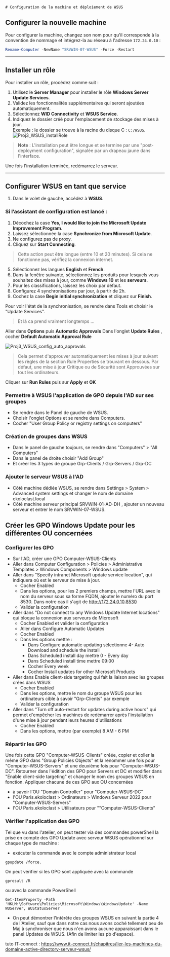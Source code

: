                                                                                                                                                                                                                                                 # Configuration de la machine et déploiement de WSUS

## Configurer la nouvelle machine

Pour configurer la machine, changez son nom pour qu'il corresponde à la convention de nommage et intégrez-la au réseau à l'adresse `172.24.0.10` :

```powershell
Rename-Computer -NewName "SRVWIN-07-WSUS" -Force -Restart
```

---

## Installer un rôle

Pour installer un rôle, procédez comme suit :

1. Utilisez le **Server Manager** pour installer le rôle **Windows Server Update Services**.
2. Validez les fonctionnalités supplémentaires qui seront ajoutées automatiquement.
3. Sélectionnez **WID Connectivity** et **WSUS Service**.
4. Indiquez le dossier créé pour l'emplacement de stockage des mises à jour.  
   Exemple : le dossier se trouve à la racine du disque C : `C:/WSUS`.
![Proj3_WSUS_installRole](https://github.com/user-attachments/assets/1bbf67ee-69d4-4a07-ab95-d487dba61986)

> **Note** : L'installation peut être longue et se termine par une "post-deployment configuration", signalée par un drapeau jaune dans l'interface.

Une fois l'installation terminée, redémarrez le serveur.

---

## Configurer WSUS en tant que service

1. Dans le volet de gauche, accédez à **WSUS**.

### Si l’assistant de configuration est lancé :

1. Décochez la case **Yes, I would like to join the Microsoft Update Improvement Program**.
2. Laissez sélectionnée la case **Synchronize from Microsoft Update**.
3. Ne configurez pas de proxy.
4. Cliquez sur **Start Connecting**. 
> Cette action peut être longue (entre 10 et 20 minutes).  Si cela ne fonctionne pas, vérifiez la connexion internet.
5. Sélectionnez les langues **English** et **French**.
6. Dans la fenêtre suivante, sélectionnez les produits pour lesquels vous souhaitez des mises à jour, comme **Windows 10** et les **serveurs**.
7. Pour les classifications, laissez les choix par défaut.
8. Configurez 4 synchronisations par jour, à partir de 2h.
9. Cochez la case **Begin initial synchronization** et cliquez sur **Finish**.

Pour voir l'état de la synchronisation, se rendre dans Tools et choisir le "Update Services". 

> Et là ca prend vraiment longtemps ...

Aller dans **Options** puis **Automatic Approvals**
Dans l'onglet **Update Rules** , cocher **Default Automatic Approval Rule**

![Proj3_WSUS_config_auto_approvals](https://github.com/user-attachments/assets/cb2d4812-64ee-4059-89f0-67b684688584)

> Cela permet d'approuver automatiquement les mises à jour suivant les règles de la section Rule Properties se trouvant en dessous. Par défaut, une mise à jour Critique ou de Sécurité sont Approuvées sur tout les ordinateurs.

Cliquer sur **Run Rules** puis sur **Apply** et **OK**

### Permettre à WSUS l'application de GPO depuis l'AD sur ses groupes

* Se rendre dans le Panel de gauche de WSUS.
* Choisir l'onglet Options et se rendre dans Computers.
* Cocher "User Group Policy or registry settings on computers"

### Création de groupes dans WSUS

* Dans le panel de gauche toujours, se rendre dans "Computers" > "All Computers"
* Dans le panel de droite choisir "Add Group"
* Et créer les 3 types de groupe Grp-Clients / Grp-Servers / Grp-DC

### Ajouter le serveur WSUS à l'AD

* Côté machine dédiée WSUS, se rendre dans Settings > System > Advanced system settings et changer le nom de domaine ekoloclast.local
* Côté machine serveur principal SRVWIN-01-AD-DH , ajouter un nouveau serveur et entrer le nom SRVWIN-07-WSUS.

## Créer les GPO Windows Update pour les différentes OU concernées

### Configurer les GPO

* Sur l'AD, créer une GPO Computer-WSUS-Clients
* Aller dans Computer Configuration > Policies > Administrative Templates > Windows Components > Windows update
* Aller dans "Specify intranet Microsoft update service location", qui indiquera où est le serveur de mise à jour.
  * Cocher Enabled
  * Dans les options, pour les 2 premiers champs, mettre l'URL avec le nom du serveur sous sa forme FQDN, ajouter le numéro du port 8530. Dans notre cas il s'agit de http://172.24.0.10:8530
  * Valider la configuration
* Aller dans "Do not connect to any Windows Update Internet locations" qui bloque la connexion aux serveurs de Microsoft
  * Cocher Enabled et valider la configuration
  * Aller dans Configure Automatic Updates
  * Cocher Enabled
  * Dans les options mettre :
    * Dans Configure automatic updating sélectionne 4- Auto Download and schedule the install
    * Dans Scheduled install day mettre 0 - Every day
    * Dans Scheduled install time mettre 09:00
    * Cocher Every week
    * Cocher Install updates for other Microsoft Products
* Aller dans Enable client-side targeting qui fait la liaison avec les groupes crées dans WSUS
  * Cocher Enabled
  * Dans les options, mettre le nom du groupe WSUS pour les ordinateurs cible à savoir "Grp-Clients" par exemple
  * Valider la configuration
* Aller dans "Turn off auto-restart for updates during active hours" qui permet d'empêcher les machines de redémarrer après l'installation d'une mise à jour pendant leurs heures d'utilisations
  * Cocher Enabled
  * Dans les options, mettre (par exemple) 8 AM - 6 PM

### Répartir les GPO

Une fois cette GPO "Computer-WSUS-Clients" créée, copier et coller la même GPO dans "Group Policies Objects" et la renommer une fois pour "Computer-WSUS-Servers" et une deuxième fois pour "Computer-WSUS-DC".
Retourner dans l'édition des GPO pour Servers et DC et modifier dans "Enable client-side targeting" et changer le nom des groupes WSUS en fonction.
Appliquer chacune de ces GPO aux OU concernées
* à savoir l'OU "Domain Controller" pour  "Computer-WSUS-DC"
* l'OU Paris.ekoloclast > Ordinateurs > Windows Serveur 2022 pour "Computer-WSUS-Servers"
* l'OU Paris.ekoloclast > Utilisateurs pour ""Computer-WSUS-Clients"

### Vérifier l'application des GPO

Tel que vu dans l'atelier, on peut tester via des commandes powerShell la prise en compte des GPO Update avec serveur WSUS opérationnel sur chaque type de machine :
* exécuter la commande avec le compte administrateur local
````
gpupdate /force.
````
On peut vérifier si les GPO sont appliquée avec la commande 
````
gpresult /R
````
ou avec la commande PowerShell 
````
Get-ItemProperty -Path 'HKLM:\Software\Policies\Microsoft\Windows\WindowsUpdate' -Name WUServer, WUStatusServer
````



* On peut démontrer l'intérête des groupes WSUS en suivant la partie 4 de l'Atelier, sauf que dans notre cas nous avons coché tellement peu de Maj à synchroniser que nous n'en avons aucune apparaissant dans le panel Updates de WSUS. (Afin de limiter les pb d'espace).



tuto IT-connect : https://www.it-connect.fr/chapitres/lier-les-machines-du-domaine-active-directory-serveur-wsus/

